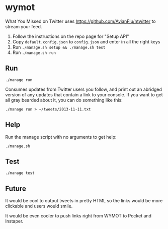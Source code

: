 wymot
=====

What You Missed on Twitter uses https://github.com/AvianFlu/ntwitter to stream your feed.

1. Follow the instructions on the repo page for "Setup API"
2. Copy `default.config.json` to `config.json` and enter in all the right keys
3. Run `./manage.sh setup && ./manage.sh test`
4. Run `./manage.sh run`

## Run

	./manage run

Consumes updates from Twitter users you follow, and print out an abridged
version of any updates that contain a link to your console. If you want to get
all gray bearded about it, you can do something like this:

	./manage run > ~/tweets/2013-11-11.txt

## Help
Run the manage script with no arguments to get help:

	./manage.sh

## Test

	./manage test

## Future

It would be cool to output tweets in pretty HTML so the links would be more
clickable and users would smile.

It would be even cooler to push links right from WYMOT to Pocket and Instaper.

